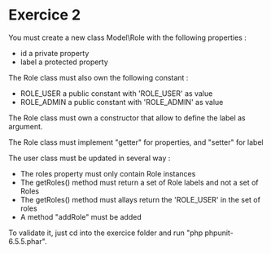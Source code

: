 # Exercice 2

You must create a new class Model\Role with the following properties :
 * id			a private property
 * label		a protected property

The Role class must also own the following constant :
 * ROLE\_USER	a public constant with 'ROLE\_USER' as value
 * ROLE\_ADMIN	a public constant with 'ROLE\_ADMIN' as value

The Role class must own a constructor that allow to define the label as argument.
 
The Role class must implement "getter" for properties, and "setter" for label

The user class must be updated in several way :
 * The roles property must only contain Role instances
 * The getRoles() method must return a set of Role labels and not a set of Roles
 * The getRoles() method must allays return the 'ROLE\_USER' in the set of roles
 * A method "addRole" must be added 

To validate it, just cd into the exercice folder and run "php phpunit-6.5.5.phar".
